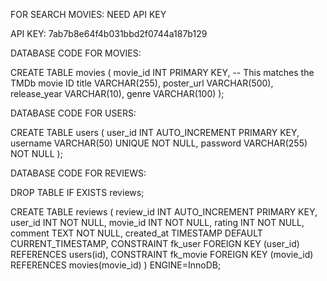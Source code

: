 FOR SEARCH MOVIES: NEED API KEY

API KEY: 7ab7b8e64f4b031bbd2f0744a187b129


DATABASE CODE FOR MOVIES:

CREATE TABLE movies (
    movie_id INT PRIMARY KEY,  -- This matches the TMDb movie ID
    title VARCHAR(255),
    poster_url VARCHAR(500),
    release_year VARCHAR(10),
    genre VARCHAR(100)
);


DATABASE CODE FOR USERS:

CREATE TABLE users (
    user_id INT AUTO_INCREMENT PRIMARY KEY,
    username VARCHAR(50) UNIQUE NOT NULL,
    password VARCHAR(255) NOT NULL
);

DATABASE CODE FOR REVIEWS:

DROP TABLE IF EXISTS reviews;

CREATE TABLE reviews (
    review_id INT AUTO_INCREMENT PRIMARY KEY,
    user_id INT NOT NULL,
    movie_id INT NOT NULL,
    rating INT NOT NULL,
    comment TEXT NOT NULL,
    created_at TIMESTAMP DEFAULT CURRENT_TIMESTAMP,
    CONSTRAINT fk_user FOREIGN KEY (user_id) REFERENCES users(id),
    CONSTRAINT fk_movie FOREIGN KEY (movie_id) REFERENCES movies(movie_id)
) ENGINE=InnoDB;


